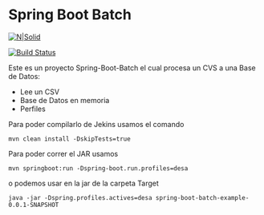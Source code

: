 # Spring Boot Batch

[![N|Solid](https://i.imgur.com/r3lfak5.png)](https://www.oracle.com/technetwork/java/javase/downloads/jdk8-downloads-2133151.html)

[![Build Status](https://i.imgur.com/NifAxX7.jpg[/img])](http://www.google.com)

Este es un proyecto Spring-Boot-Batch el cual procesa un CVS a una Base de Datos:

  - Lee un CSV
  - Base de Datos en memoria
  - Perfiles

Para poder compilarlo de Jekins usamos el comando

```
mvn clean install -DskipTests=true
```


Para poder correr el JAR usamos
```
mvn springboot:run -Dspring-boot.run.profiles=desa
```
o podemos usar en la jar de la carpeta Target
```
java -jar -Dspring.profiles.actives=desa spring-boot-batch-example-0.0.1-SNAPSHOT
```
